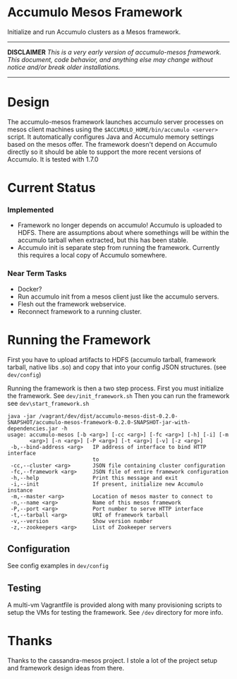 Accumulo Mesos Framework
=========================
Initialize and run Accumulo clusters as a Mesos framework.

------------

**DISCLAIMER**
_This is a very early version of accumulo-mesos framework. This
document, code behavior, and anything else may change without notice and/or break older installations._

------------

# Design
The accumulo-mesos framework launches accumulo server processes on mesos client machines using
the `$ACCUMULO_HOME/bin/accumulo <server>` script. It automatically configures Java and Accumulo
memory settings based on the mesos offer. The framework doesn't depend on Accumulo directly so
it should be able to support the more recent versions of Accumulo. It is tested with 1.7.0

# Current Status

### Implemented
* Framework no longer depends on accumulo! Accumulo is uploaded to HDFS. There are assumptions about
where somethings will be within the accumulo tarball when extracted, but this has been stable.
* Accumulo init is separate step from running the framework. Currently this requires a local copy of
Accumulo somewhere.

### Near Term Tasks
* Docker?
* Run accumulo init from a mesos client just like the accumulo servers.
* Flesh out the framework webservice.
* Reconnect framework to a running cluster.

# Running the Framework
First you have to upload artifacts to HDFS (accumulo tarball, framework tarball, native libs .so)
and copy that into your config JSON structures. (see `dev/config`)

Running the framework is then a two step process. First you must initialize the framework.
See `dev/init_framework.sh`  Then you can run the framework see `dev\start_framework.sh`


```
java -jar /vagrant/dev/dist/accumulo-mesos-dist-0.2.0-SNAPSHOT/accumulo-mesos-framework-0.2.0-SNAPSHOT-jar-with-dependencies.jar -h
usage: accumulo-mesos [-b <arg>] [-cc <arg>] [-fc <arg>] [-h] [-i] [-m
       <arg>] [-n <arg>] [-P <arg>] [-t <arg>] [-v] [-z <arg>]
 -b,--bind-address <arg>   IP address of interface to bind HTTP interface
                           to
 -cc,--cluster <arg>       JSON file containing cluster configuration
 -fc,--framework <arg>     JSON file of entire framework configuration
 -h,--help                 Print this message and exit
 -i,--init                 If present, initialize new Accumulo instance
 -m,--master <arg>         Location of mesos master to connect to
 -n,--name <arg>           Name of this mesos framework
 -P,--port <arg>           Port number to serve HTTP interface
 -t,--tarball <arg>        URI of framework tarball
 -v,--version              Show version number
 -z,--zookeepers <arg>     List of Zookeeper servers
 ```

## Configuration
See config examples in `dev/config`

## Testing
A multi-vm Vagrantfile is provided along with many provisioning scripts to setup
the VMs for testing the framework. See `/dev` directory for more info.

# Thanks
Thanks to the cassandra-mesos project. I stole a lot of the project setup and framework design ideas from there.
